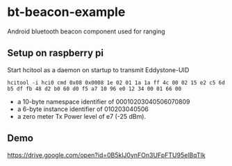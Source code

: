 # bt-beacon-example
Android bluetooth beacon component used for ranging
## Setup on raspberry pi
Start hcitool as a daemon on startup to transmit Eddystone-UID
```
hcitool -i hci0 cmd 0x08 0x0008 1e 02 01 1a 1a ff 4c 00 02 15 e2 c5 6d b5 df fb 48 d2 b0 60 d0 f5 a7 10 96 e0 12 34 00 01 66 00
```
* a 10-byte namespace identifier of 00010203040506070809
* a 6-byte instance identifier of 010203040506
* a zero meter Tx Power level of e7 (-25 dBm).
## Demo
https://drive.google.com/open?id=0B5klJ0ynFOn3UFpFTU95elBqTlk
